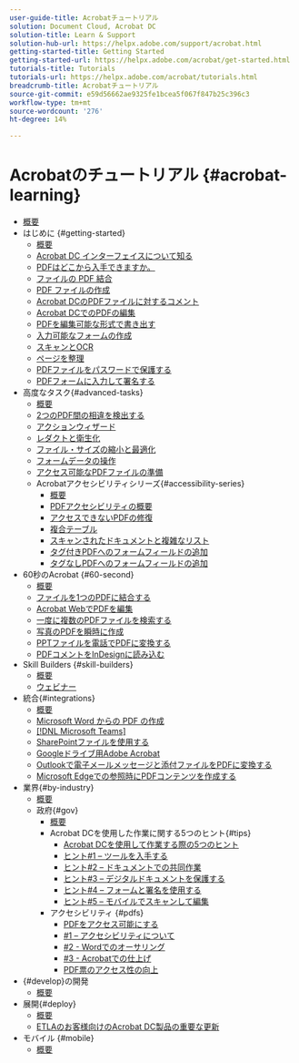 ```yaml
---
user-guide-title: Acrobatチュートリアル
solution: Document Cloud, Acrobat DC
solution-title: Learn & Support
solution-hub-url: https://helpx.adobe.com/support/acrobat.html
getting-started-title: Getting Started
getting-started-url: https://helpx.adobe.com/acrobat/get-started.html
tutorials-title: Tutorials
tutorials-url: https://helpx.adobe.com/acrobat/tutorials.html
breadcrumb-title: Acrobatチュートリアル
source-git-commit: e59d56662ae9325fe1bcea5f067f847b25c396c3
workflow-type: tm+mt
source-wordcount: '276'
ht-degree: 14%

---
```



# Acrobatのチュートリアル {#acrobat-learning}

+ [概要](overview.md)
+ はじめに {#getting-started}
   + [概要](getting-started/getting-started-overview.md)
   + [Acrobat DC インターフェイスについて知る](getting-started/get-to-know-the-acrobat-dc-interface.md)
   + [PDFはどこから入手できますか。](getting-started/where-do-pdfs-come-from.md)
   + [ファイルの PDF 結合](getting-started/combine-to-pdf.md)
   + [PDF ファイルの作成](getting-started/create-pdf.md)
   + [Acrobat DCのPDFファイルに対するコメント](getting-started/comment-on-pdf-files.md)
   + [Acrobat DCでのPDFの編集](getting-started/edit-pdf.md)
   + [PDFを編集可能な形式で書き出す](getting-started/export-pdf.md)
   + [入力可能なフォームの作成](getting-started/create-fillable-forms.md)
   + [スキャンとOCR](getting-started/scan-and-ocr.md)
   + [ページを整理](getting-started/organize.md)
   + [PDFファイルをパスワードで保護する](getting-started/password-protect.md)
   + [PDFフォームに入力して署名する](getting-started/fill-and-sign.md)
+ 高度なタスク{#advanced-tasks}
   + [概要](advanced-tasks/advanced-tasks-overview.md)
   + [2つのPDF間の相違を検出する](advanced-tasks/compare.md)
   + [アクションウィザード](advanced-tasks/action.md)
   + [レダクトと衛生化](advanced-tasks/redact.md)
   + [ファイル・サイズの縮小と最適化](advanced-tasks/reduce.md)
   + [フォームデータの操作](advanced-tasks/formdata.md)
   + [アクセス可能なPDFファイルの準備](advanced-tasks/accessibility.md)
   + Acrobatアクセシビリティシリーズ{#accessibility-series}
      + [概要](advanced-tasks/accessibility-series.md)
      + [PDFアクセシビリティの概要](advanced-tasks/accessibilitysession1.md)
      + [アクセスできないPDFの修復](advanced-tasks/accessibilitysession2.md)
      + [複合テーブル](advanced-tasks/accessibilitysession3.md)
      + [スキャンされたドキュメントと複雑なリスト](advanced-tasks/accessibilitysession4.md)
      + [タグ付きPDFへのフォームフィールドの追加](advanced-tasks/accessibilitysession5.md)
      + [タグなしPDFへのフォームフィールドの追加](advanced-tasks/accessibilitysession6.md)
+ 60秒のAcrobat {#60-second}
   + [概要](60-second/60-second-overview.md)
   + [ファイルを1つのPDFに結合する](60-second/combine-to-one-pdf.md)
   + [Acrobat WebでPDFを編集](60-second/edit.md)
   + [一度に複数のPDFファイルを検索する](60-second/search.md)
   + [写真のPDFを瞬時に作成](60-second/photo.md)
   + [PPTファイルを電話でPDFに変換する](60-second/phone.md)
   + [PDFコメントをInDesignに読み込む](60-second/indesign.md)
+ Skill Builders {#skill-builders}
   + [概要](skill-builder/skill-builder-overview.md)
   + [ウェビナー](skill-builder/skill-builder-webinars.md)
+ 統合{#integrations}
   + [概要](integrate/integrate-overview.md)
   + [Microsoft Word からの PDF の作成](integrate/createfromword.md)
   + [[!DNL Microsoft Teams]](integrate/acrobatandteams.md)
   + [SharePointファイルを使用する](integrate/acrobatandsp.md)
   + [Googleドライブ用Adobe Acrobat](integrate/acrobatandgoogle.md)
   + [Outlookで電子メールメッセージと添付ファイルをPDFに変換する](integrate/outlook.md)
   + [Microsoft Edgeでの参照時にPDFコンテンツを作成する](integrate/edge.md)
+ 業界{#by-industry}
   + [概要](industry/industry-overview.md)
   + 政府{#gov}
      + [概要](industry/gov/gov-overview.md)
      + Acrobat DCを使用した作業に関する5つのヒント{#tips}
         + [Acrobat DCを使用して作業する際の5つのヒント](industry/gov/5-tips-for-working-anywhere-with-acrobat-dc-for-government.md)
         + [ヒント#1 – ツールを入手する](industry/gov/get-your-tools.md)
         + [ヒント#2 – ドキュメントでの共同作業](industry/gov/collaborate-on-documents.md)
         + [ヒント#3 – デジタルドキュメントを保護する](industry/gov/protect-digital-documents.md)
         + [ヒント#4 – フォームと署名を使用する](industry/gov/work-with-forms-and-signatures.md)
         + [ヒント#5 – モバイルでスキャンして編集](industry/gov/scan-and-edit-on-mobile.md)
      + アクセシビリティ {#pdfs}
         + [PDFをアクセス可能にする](industry/gov/making-pdfs-accessible.md)
         + [#1 – アクセシビリティについて](industry/gov/understanding-accessibility.md)
         + [#2 - Wordでのオーサリング](industry/gov/authoring-in-word.md)
         + [#3 - Acrobatでの仕上げ](industry/gov/finishing-in-acrobat.md)
         + [PDF票のアクセス性の向上](industry/gov/making-pdf-ballots-accessible.md)
+ {#develop}の開発
   + [概要](develop/develop-overview.md)
+ 展開{#deploy}
   + [概要](deploy/deploy-overview.md)
   + [ETLAのお客様向けのAcrobat DC製品の重要な更新](deploy/signentitlementchanges.md)
+ モバイル {#mobile}
   + [概要](mobile/mobile-overview.md)